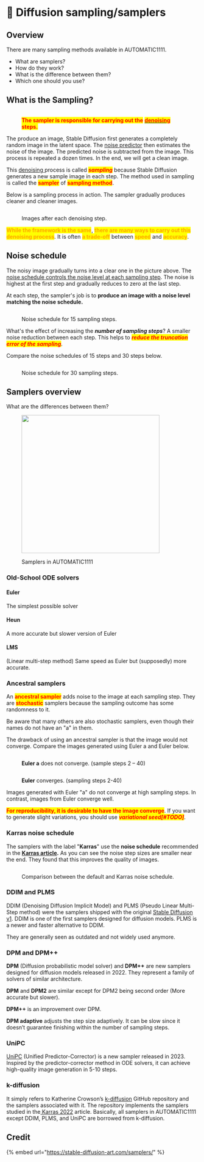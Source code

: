 # 🍁 Diffusion sampling/samplers

## Overview

There are many sampling methods available in AUTOMATIC1111.

* What are samplers?
* How do they work?
* What is the difference between them?
* Which one should you use?

## What is the Sampling?

<figure><img src="../../.gitbook/assets/image (4).png" alt=""><figcaption><p><mark style="color:red;"><strong>The sampler is responsible for carrying out the</strong></mark> <a href="denoising-strength.md"><mark style="color:red;"><strong>denoising</strong></mark> </a><mark style="color:red;"><strong>steps.</strong></mark></p></figcaption></figure>

The produce an image, Stable Diffusion first generates a completely random image in the latent space. The [noise predictor](diffusion-in-image.md#noise-predictor) then estimates the noise of the image. The predicted noise is subtracted from the image. This process is repeated a dozen times. In the end, we will get a clean image.

This [denoising ](denoising-strength.md)process is called _<mark style="color:red;">**sampling**</mark>_ because Stable Diffusion generates a new sample image in each step. The method used in sampling is called the <mark style="color:red;">**sampler**</mark> of <mark style="color:red;">**sampling method**</mark>.&#x20;

Below is a sampling process in action. The sampler gradually produces cleaner and cleaner images.

<figure><img src="../../.gitbook/assets/image (24).png" alt=""><figcaption><p>Images after each denoising step.</p></figcaption></figure>

<mark style="color:orange;">**While the framework is the same**</mark>, <mark style="color:orange;">**there are many ways to carry out this denoising process**</mark>. It is often <mark style="color:orange;">**a trade-off**</mark> between <mark style="color:orange;">**speed**</mark> and <mark style="color:orange;">**accuracy**</mark>.

## Noise schedule

The noisy image gradually turns into a clear one in the picture above. The [noise schedule controls the noise level at each sampling step](stable-diffusion-workflow.md#noise-schedule). The noise is highest at the first step and gradually reduces to zero at the last step.

At each step, the sampler's job is to **produce an image with a noise level matching the noise schedule.**

<figure><img src="../../.gitbook/assets/image (44).png" alt=""><figcaption><p>Noise schedule for 15 sampling steps.</p></figcaption></figure>

What's the effect of increasing the _**number of sampling steps**_? A smaller noise reduction between each step. This helps to _<mark style="color:red;">**reduce the truncation error of the sampling**</mark>_.

Compare the noise schedules of 15 steps and 30 steps below.

<figure><img src="../../.gitbook/assets/image (67).png" alt=""><figcaption><p>Noise schedule for 30 sampling steps.</p></figcaption></figure>

## Samplers overview

What are the differences between them?

<figure><img src="../../.gitbook/assets/image (33).png" alt="" width="362"><figcaption><p>Samplers in AUTOMATIC1111</p></figcaption></figure>

### Old-School ODE solvers

#### Euler

The simplest possible solver

#### Heun

A more accurate but slower version of Euler

#### LMS

(Linear multi-step method) Same speed as Euler but (supposedly) more accurate.

### Ancestral samplers

An <mark style="color:red;">**ancestral sampler**</mark> adds noise to the image at each sampling step. They are <mark style="color:red;">**stochastic**</mark> samplers because the sampling outcome has some randomness to it.

Be aware that many others are also stochastic samplers, even though their names do not have an "a" in them.

The drawback of using an ancestral sampler is that the image would not converge. Compare the images generated using Euler a and Euler below.

<figure><img src="../../.gitbook/assets/euler-a-2-40.webp" alt=""><figcaption><p><strong>Euler a</strong> does not converge. (sample steps 2 – 40)</p></figcaption></figure>

<figure><img src="../../.gitbook/assets/euler-2-40.webp" alt=""><figcaption><p><strong>Euler</strong> converges. (sampling steps 2-40)</p></figcaption></figure>



Images generated with Euler "a" do not converge at high sampling steps. In contrast, images from Euler converge well.

<mark style="color:red;">**For reproducibility, it is desirable to have the image converge**</mark>. If you want to generate slight variations, you should use _<mark style="color:red;">**variational seed\[#TODO]**</mark>_.

### Karras noise schedule

The samplers with the label "**Karras**" use the **noise schedule** recommended in the [**Karras article**](https://arxiv.org/abs/2206.00364)**.** As you can see the noise step sizes are smaller near the end. They found that this improves the quality of images.

<figure><img src="../../.gitbook/assets/image-102.webp" alt=""><figcaption><p>Comparison between the default and Karras noise schedule.</p></figcaption></figure>

### DDIM and PLMS

DDIM (Denoising Diffusion Implicit Model) and PLMS (Pseudo Linear Multi-Step method) were the samplers shipped with the original [Stable Diffusion v1](https://github.com/CompVis/stable-diffusion). DDIM is one of the first samplers designed for diffusion models. PLMS is a newer and faster alternative to DDIM.

They are generally seen as outdated and not widely used anymore.

### DPM and DPM++

**DPM** (Diffusion probabilistic model solver) and **DPM++** are new samplers designed for diffusion models released in 2022. They represent a family of solvers of similar architecture.

**DPM** and **DPM2** are similar except for DPM2 being second order (More accurate but slower).

**DPM++** is an improvement over DPM.

**DPM adaptive** adjusts the step size adaptively. It can be slow since it doesn’t guarantee finishing within the number of sampling steps.

### UniPC

[UniPC](https://unipc.ivg-research.xyz/) (Unified Predictor-Corrector) is a new sampler released in 2023. Inspired by the predictor-corrector method in ODE solvers, it can achieve high-quality image generation in 5-10 steps.

### k-diffusion

It simply refers to Katherine Crowson’s [k-diffusion](https://github.com/crowsonkb/k-diffusion) GitHub repository and the samplers associated with it. The repository implements the samplers studied in the[ Karras 2022](https://arxiv.org/abs/2206.00364) article. Basically, all samplers in AUTOMATIC1111 except DDIM, PLMS, and UniPC are borrowed from k-diffusion.

## Credit

{% embed url="https://stable-diffusion-art.com/samplers/" %}

